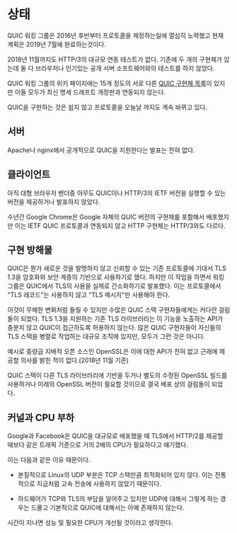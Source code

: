 <!--
# Status

The QUIC working group has worked fiercely since late 2016 on specifying the
protocols and the plan is now to have it done by July 2019.

As of November 2018, there still has not been any larger interoperability
tests with HTTP/3 - only with the existing two implementations and none of
them are done by a browser or a popular open server software.

There are fifteen or so different [QUIC implementations
listed](https://github.com/curl/curl/wiki/QUIC-implementation) in the QUIC
working groups' wiki pages, but far from all of them can interoperate on the
latest spec draft revisions.

Implementing QUIC is not easy and the protocol has kept moving and changing
even up to this date.
-->

# 상태

QUIC 워킹 그룹은 2016년 후반부터 프로토콜을 제정하는일에 열심히 노력했고 현재 계획은 2019년 7월에 완료하는것이다.

2018년 11월까지도 HTTP/3의 대규모 연동 테스트가 없다. 기존에 두 개의 구현체가 있는데 둘 다 브라우저나 인기있는 공개 서버 소프트웨어와의 테스트를 하지 않았다.

QUIC 워킹 그룹의 위키 페이지에는 15개 정도의 서로 다른 [QUIC 구현체 목록](https://github.com/curl/curl/wiki/QUIC-implementation)이 있지만 이들 모두가 최신 명세 드래프트 개정판과 연동되지 않는다.

QUIC을 구현하는 것은 쉽지 않고 프로토콜을 오늘날 까지도 계속 바뀌고 있다.

<!--
## Servers

There have been no public statement in terms of support for QUIC from Apache
or nginx.

## Clients

None of the larger browser vendors have yet shipped any version, at any state,
that can run the IETF version of QUIC or HTTP/3.

Google Chrome has shipped with a working implementation of Google's own QUIC
version since many years, but that does not interoperate with the IETF
QUIC protocol and its HTTP implementation is different than HTTP/3.
-->

## 서버

Apache나 nginx에서 공개적으로 QUIC을 지원한다는 발표는 전혀 없다.

## 클라이언트

아직 대형 브라우저 벤더중 아무도 QUIC이나 HTTP/3의 IETF 버전을 실행할 수 있는 버전을 제공하거나 발표하지 않았다.

수년간 Google Chrome은 Google 자체의 QUIC 버전의 구현체를 포함해서 배포했지만 이는 IETF QUIC 프로토콜과 연동되지 않고 HTTP 구현체는 HTTP/3와도 다르다.

<!--
## Implementation Obstacles

QUIC decided to use TLS 1.3 as the foundation for the crypto and security
layer to avoid inventing something new and instead lean on a trustworthy and
existing protocol. However, while doing this, the working group also decided
that to really streamline the use of TLS in QUIC, it should only use "TLS
messages" and not "TLS records" for the protocol.

This might sound like an innocuous change, but this has actually caused a
significant hurdle for many QUIC stack implementors. Existing TLS libraries
that support TLS 1.3 simply do not have APIs enough to expose this
functionality and allow QUIC to access it. While several QUIC implementors
come from larger organizations who work on their own TLS stack in parallel,
this is not true for everyone.

The dominant open source heavyweight OpenSSL for example, does not have any
API for this and has not expressed any desire to provide any such anytime soon
(as of November 2018).

This will eventually also lead to deployment obstacles since QUIC stacks will
need to either base themselves on other TLS libraries, use a separate patched
OpenSSL build or require an update to a future OpenSSL version.
-->

## 구현 방해물

QUIC은 뭔가 새로운 것을 발명하지 않고 신뢰할 수 있는 기존 프로토콜에 기대서 TLS 1.3을 암호화와
보안 계층의 기반으로 사용하기로 했다. 하지만 이 작업을 하면서 워킹 그룹은 QUIC에서 TLS의 사용을
실제로 간소화하기로 발표했다. 이는 프로토콜에서 "TLS 레코드"는 사용하지 않고
"TLS 메시지"만 사용해야 한다.

이것이 무해한 변화처럼 들릴 수 있지만 수많은 QUIC 스택 구현자들에게는 커다란 걸림돌이 되었다.
TLS 1.3을 지원하는 기존 TLS 라이브러리는 이 기능을 노출하는 API가 충분치 않고 QUIC이 접근하도록
허용하지 않는다. 많은 QUIC 구현자들이 자신들의 TLS 스택을 병렬로 작업하는 대규모 조직에 있지만,
모두가 그런 것은 아니다.

예시로 중량급 지배적 오픈 소스인 OpenSSL은 이에 대한 API가 전혀 없고 근래에 제공할 의사를
밝힌 적이 없다.(2018년 11월 기준)

QUIC 스택이 다른 TLS 라이브러리에 기반을 두거나 별도의 수정된 OpenSSL 빌드를 사용하거나
미래의 OpenSSL 버전이 필요할 것이므로 결국 배포 상의 걸림돌이 되었다.

<!--
## Kernels and CPU load

Both Google and Facebook have mentioned that their wide scale deployments of
QUIC require roughly twice the amount of CPU than the same traffic load does
when serving HTTP/2 over TLS.

Some explanations for this include

- the UDP parts in primarily Linux is not at all as optimized as the TCP stack
  is, since it has not traditionally been used for high speed transfers like
  this.

- TCP and TLS offloading to hardware exist, but that is much rarer for UDP and
  basically non-existing for QUIC.

There are reasons to believe that performance and CPU requirements will
improve over time.
-->

## 커널과 CPU 부하

Google과 Facebook은 QUIC을 대규모로 배포했을 때 TLS에서 HTTP/2를 제공할 때보다
같은 트래픽 기준으로 거의 2배의 CPU가 필요하다고 얘기했다.

이는 다음과 같은 이유 때문이다.

- 본질적으로 Linux의 UDP 부분은 TCP 스택만큼 최적화되어 있지 않다. 이는 전통적으로 지금처럼
  고속 전송에 사용하지 않았기 때문이다.

- 하드웨어가 TCP와 TLS의 부담을 덜어주고 있지만 UDP에 대해서 그렇게 하는 경우는 드물고
  기본적으로 QUIC에 대해서는 아예 존재하지 않는다.

시간이 지나면 성능 및 필요한 CPU가 개선될 것이라고 생각한다.
